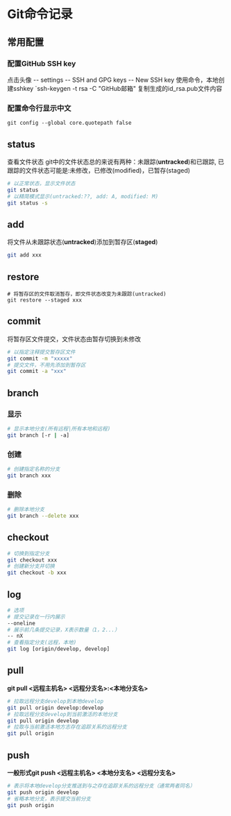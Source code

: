 # Git命令记录
## 常用配置
### 配置GitHub SSH key
点击头像 -- settings -- SSH and GPG keys -- New SSH key
使用命令，本地创建sshkey
`ssh-keygen -t rsa -C "GitHub邮箱"
复制生成的id_rsa.pub文件内容
### 配置命令行显示中文
`git config --global core.quotepath false`

## status
查看文件状态
git中的文件状态总的来说有两种：未跟踪(**untracked**)和已跟踪,
已跟踪的文件状态可能是:未修改，已修改(modified)，已暂存(staged)
```bash
# 以正常状态，显示文件状态
git status
# 以精简模式显示(untracked:??, add: A, modified: M)
git status -s
```

## add
将文件从未跟踪状态(**untracked**)添加到暂存区(**staged**)
```bash
git add xxx
```

## restore
```
# 将暂存区的文件取消暂存，即文件状态改变为未跟踪(untracked)
git restore --staged xxx
```

## commit
将暂存区文件提交，文件状态由暂存切换到未修改
```bash
# 以指定注释提交暂存区文件
git commit -m "xxxxx"
# 提交文件，不用先添加到暂存区
git commit -a "xxx"
```

## branch
### 显示
```bash
# 显示本地分支(所有远程|所有本地和远程)
git branch [-r | -a]
```
### 创建
```bash
# 创建指定名称的分支
git branch xxx
```
### 删除
```bash
# 删除本地分支
git branch --delete xxx
```

## checkout
```bash
# 切换到指定分支
git checkout xxx
# 创建新分支并切换
git checkout -b xxx
```

## log
```bash
# 选项
# 提交记录在一行内展示
--oneline
# 展示前几条提交记录，X表示数量（1，2...）
-- nX
# 查看指定分支(远程，本地)
git log [origin/develop, develop]
```
## pull
**git pull <远程主机名> <远程分支名>:<本地分支名>**
```bash
# 拉取远程分支develop到本地develop
git pull origin develop:develop
# 拉取远程分支develop到当前激活的本地分支
git pull origin develop
# 拉取与当前激活本地方志存在追踪关系的远程分支
git pull origin
```
## push
**一般形式git push <远程主机名> <本地分支名> <远程分支名>**
```bash
# 表示将本地develop分支推送到与之存在追踪关系的远程分支（通常两者同名）
git push origin develop
# 省略本地分支，表示提交当前分支
git push origin
```